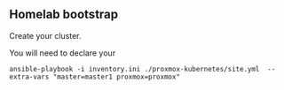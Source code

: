 ## Homelab bootstrap

Create your cluster.

You will need to declare your 

```
ansible-playbook -i inventory.ini ./proxmox-kubernetes/site.yml  --extra-vars "master=master1 proxmox=proxmox"
```